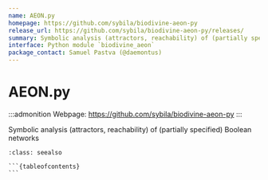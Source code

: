 ```yaml
---
name: AEON.py
homepage: https://github.com/sybila/biodivine-aeon-py
release_url: https://github.com/sybila/biodivine-aeon-py/releases/
summary: Symbolic analysis (attractors, reachability) of (partially specified) Boolean networks
interface: Python module `biodivine_aeon`
package_contact: Samuel Pastva (@daemontus)
---
```


# AEON.py

:::admonition
Webpage: https://github.com/sybila/biodivine-aeon-py
:::

Symbolic analysis (attractors, reachability) of (partially specified) Boolean networks

````{admonition} Notebooks
:class: seealso

```{tableofcontents}
```

````
